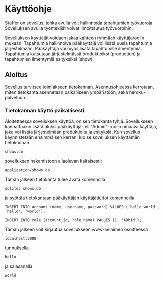 # Käyttöohje

Staffer on sovellus, jonka avulla voit hallinnoida tapahtumien työvuoroja Sovelluksen avulla työntekijät voivat ilmoittautua työvuoroihin. 

Sovelluksen käyttäjät voidaan jakaa kahteen ryhmään käyttäjäroolin mukaan. Tapahtumia hallinnoiva pääkäyttäjä voi lisätä uusia tapahtumia järjestelmään. Pääkäyttäjä voi myös lisätä tapahtumille ilmentymiä. Tapahtumia kutsutaan järjestelmässä produktioiksi (production) ja tapahtumien ilmentymiä esityksiksi (show).

## Aloitus

Sovellus tarvitsee toimiakseen tietokannan. Asennusohjeessa kerrotaan, miten tietokanta asennetaan paikalliseen ympäristöön, sekä heroku-palveluun. 

### Tietokannan käyttö paikallisesti

Aloitettaessa sovelluksen käyttöä, on sen tietokanta tyhjä. Sovellukseen kannattaakin lisätä aluksi pääkäyttäjä- eli "Admin"-roolin omaava käyttäjä, joka voi lisätä järjestelmään produktioita ja esityksiä. Kun sovellus käynnistetään ensimmäisen kerran, luo se sovelluksen käyttämän tietokannan 

    shows.db
    
sovelluksen hakemistoon allaolevan kaltaisesti:

    application/shows.db
    
Tämän jälkeen tietokanta tulee avata komennolla

    sqlite3 shows.db
    
ja syöttää tietokantaan pääkäyttäjän käyttäjätiedot komennoilla

    INSERT INTO account (name, username, password) VALUES ('hello world', 'hello', 'world');
    
    INSERT INTO role (account_id, role_name) VALUES (1, 'ADMIN');

    
Tämän jälkeen voit kirjautua sovellukseen www-selaimen osoitteessa 

    localhost:5000
    
tunnuksella 

    hello
    
ja salasanalla

    world
